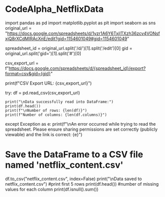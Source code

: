 # CodeAlpha_NetflixData
import pandas as pd
import matplotlib.pyplot as plt
import seaborn as sns
original_url = "https://docs.google.com/spreadsheets/d/1yzr1A6Y6TxjITXzh36zcv4VONsfxjQ8rXCdMIRAcXnE/edit?gid=1154601049#gid=1154601049"

spreadsheet_id = original_url.split('/d/')[1].split('/edit')[0]
gid = original_url.split('gid=')[1].split('#')[0]

csv_export_url = f"https://docs.google.com/spreadsheets/d/{spreadsheet_id}/export?format=csv&gid={gid}"

print(f"CSV Export URL: {csv_export_url}")

try:
    df = pd.read_csv(csv_export_url)

    print("\nData successfully read into DataFrame:")
    print(df.head())
    print(f"\nNumber of rows: {len(df)}")
    print(f"Number of columns: {len(df.columns)}")

except Exception as e:
    print(f"\nAn error occurred while trying to read the spreadsheet. Please ensure sharing permissions are set correctly (publicly viewable) and the link is correct: {e}")

# Save the DataFrame to a CSV file named 'netflix_content.csv'
df.to_csv("netflix_content.csv", index=False)
print("\nData saved to netflix_content.csv")
#print first 5 rows
print(df.head())
#number of missing values for each column
print(df.isnull().sum())
